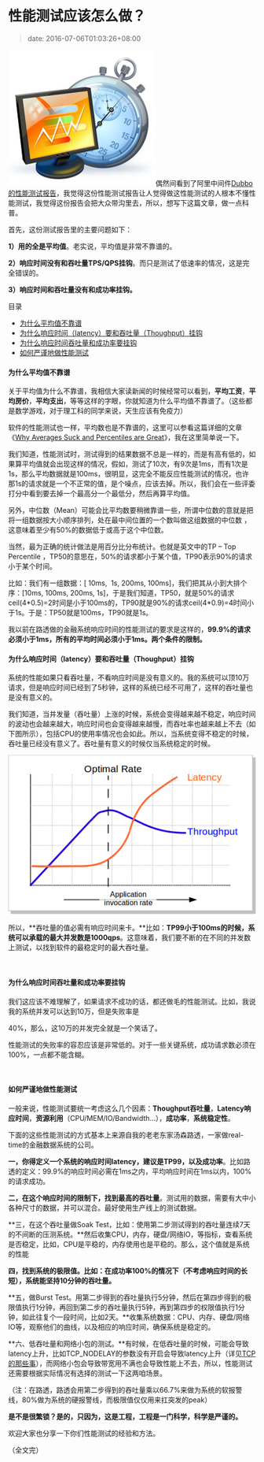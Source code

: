 # 性能测试应该怎么做？
>date: 2016-07-06T01:03:26+08:00


![PerfTest](/assets/images/coolshell.cn/wp-content/uploads/2016/07/PerfTest.png)偶然间看到了阿里中间件[Dubbo的性能测试报告](http://dubbo.io/User+Guide-zh.htm#UserGuide-zh-%E6%80%A7%E8%83%BD%E6%B5%8B%E8%AF%95%E6%8A%A5%E5%91%8A)，我觉得这份性能测试报告让人觉得做这性能测试的人根本不懂性能测试，我觉得这份报告会把大众带沟里去，所以，想写下这篇文章，做一点科普。


首先，这份测试报告里的主要问题如下：


**1）用的全是平均值**。老实说，平均值是非常不靠谱的。


**2）响应时间没有和吞吐量TPS/QPS挂钩**。而只是测试了低速率的情况，这是完全错误的。


**3）响应时间和吞吐量没有和成功率挂钩。**





目录



* [为什么平均值不靠谱](#%E4%B8%BA%E4%BB%80%E4%B9%88%E5%B9%B3%E5%9D%87%E5%80%BC%E4%B8%8D%E9%9D%A0%E8%B0%B1 "为什么平均值不靠谱")
* [为什么响应时间（latency）要和吞吐量（Thoughput）挂钩](#%E4%B8%BA%E4%BB%80%E4%B9%88%E5%93%8D%E5%BA%94%E6%97%B6%E9%97%B4%EF%BC%88latency%EF%BC%89%E8%A6%81%E5%92%8C%E5%90%9E%E5%90%90%E9%87%8F%EF%BC%88Thoughput%EF%BC%89%E6%8C%82%E9%92%A9 "为什么响应时间（latency）要和吞吐量（Thoughput）挂钩")
* [为什么响应时间吞吐量和成功率要挂钩](#%E4%B8%BA%E4%BB%80%E4%B9%88%E5%93%8D%E5%BA%94%E6%97%B6%E9%97%B4%E5%90%9E%E5%90%90%E9%87%8F%E5%92%8C%E6%88%90%E5%8A%9F%E7%8E%87%E8%A6%81%E6%8C%82%E9%92%A9 "为什么响应时间吞吐量和成功率要挂钩")
* [如何严谨地做性能测试](#%E5%A6%82%E4%BD%95%E4%B8%A5%E8%B0%A8%E5%9C%B0%E5%81%9A%E6%80%A7%E8%83%BD%E6%B5%8B%E8%AF%95 "如何严谨地做性能测试")

#### 为什么平均值不靠谱


关于平均值为什么不靠谱，我相信大家读新闻的时候经常可以看到，**平均工资**，**平均房价**，**平均支出**，等等这样的字眼，你就知道为什么平均值不靠谱了。（这些都是数学游戏，对于理工科的同学来说，天生应该有免疫力）


软件的性能测试也一样，平均数也是不靠谱的，这里可以参看这篇详细的文章《[Why Averages Suck and Percentiles are Great](http://apmblog.dynatrace.com/2012/11/14/why-averages-suck-and-percentiles-are-great/)》，我在这里简单说一下。


我们知道，性能测试时，测试得到的结果数据不总是一样的，而是有高有低的，如果算平均值就会出现这样的情况，假如，测试了10次，有9次是1ms，而有1次是1s，那么平均数据就是100ms，很明显，这完全不能反应性能测试的情况，也许那1s的请求就是一个不正常的值，是个噪点，应该去掉。所以，我们会在一些评委打分中看到要去掉一个最高分一个最低分，然后再算平均值。


另外，中位数（Mean）可能会比平均数要稍微靠谱一些，所谓中位数的意就是把将一组数据按大小顺序排列，处在最中间位置的一个数叫做这组数据的中位数 ，这意味着至少有50%的数据低于或高于这个中位数。


当然，最为正确的统计做法是用百分比分布统计。也就是英文中的TP – Top Percentile ，TP50的意思在，50%的请求都小于某个值，TP90表示90%的请求小于某个时间。


比如：我们有一组数据：[ 10ms,  1s, 200ms, 100ms]，我们把其从小到大排个序：[10ms, 100ms, 200ms, 1s]，于是我们知道，TP50，就是50%的请求ceil(4\*0.5)=2时间是小于100ms的，TP90就是90%的请求ceil(4\*0.9)=4时间小于1s。于是：TP50就是100ms，TP90就是1s。


我以前在路透做的金融系统响应时间的性能测试的要求是这样的，**99.9%的请求必须小于1ms，所有的平均时间必须小于1ms。两个条件的限制。**


#### 为什么响应时间（latency）要和吞吐量（Thoughput）挂钩


系统的性能如果只看吞吐量，不看响应时间是没有意义的。我的系统可以顶10万请求，但是响应时间已经到了5秒钟，这样的系统已经不可用了，这样的吞吐量也是没有意义的。


我们知道，当并发量（吞吐量）上涨的时候，系统会变得越来越不稳定，响应时间的波动也会越来越大，响应时间也会变得越来越慢，而吞吐率也越来越上不去（如下图所示），包括CPU的使用率情况也会如此。所以，当系统变得不稳定的时候，吞吐量已经没有意义了。吞吐量有意义的时候仅当系统稳定的时候。


![BenchmarkOptimalRate](/assets/images/coolshell.cn/wp-content/uploads/2016/07/BenchmarkOptimalRate.png)


所以，**吞吐量的值必需有响应时间来卡。**比如：**TP99小于100ms的时候，系统可以承载的最大并发数是1000qps**。这意味着，我们要不断的在不同的并发数上测试，以找到软件的最稳定时的最大吞吐量。


 


#### 为什么响应时间吞吐量和成功率要挂钩


我们这应该不难理解了，如果请求不成功的话，都还做毛的性能测试。比如，我说我的系统并发可以达到10万，但是失败率是


40%，那么，这10万的并发完全就是一个笑话了。


性能测试的失败率的容忍应该是非常低的。对于一些关键系统，成功请求数必须在100%，一点都不能含糊。


 


#### 如何严谨地做性能测试


一般来说，性能测试要统一考虑这么几个因素：**Thoughput吞吐量**，**Latency响应时间**，**资源利用**（CPU/MEM/IO/Bandwidth…），**成功率**，**系统稳定性**。


下面的这些性能测试的方式基本上来源自我的老老东家汤森路透，一家做real-time的金融数据系统的公司。


**一，你得定义一个系统的响应时间latency，建议是TP99，以及成功率**。比如路透的定义：99.9%的响应时间必需在1ms之内，平均响应时间在1ms以内，100%的请求成功。


**二，在这个响应时间的限制下，找到最高的吞吐量**。测试用的数据，需要有大中小各种尺寸的数据，并可以混合。最好使用生产线上的测试数据。


**三，在这个吞吐量做Soak Test，比如：使用第二步测试得到的吞吐量连续7天的不间断的压测系统。**然后收集CPU，内存，硬盘/网络IO，等指标，查看系统是否稳定，比如，CPU是平稳的，内存使用也是平稳的。那么，这个值就是系统的性能


**四，找到系统的极限值。比如：在成功率100%的情况下（不考虑响应时间的长短），系统能坚持10分钟的吞吐量。**


**五，做Burst Test。用第二步得到的吞吐量执行5分钟，然后在第四步得到的极限值执行1分钟，再回到第二步的吞吐量执行5钟，再到第四步的权限值执行1分钟，如此往复个一段时间，比如2天。**收集系统数据：CPU、内存、硬盘/网络IO等，观察他们的曲线，以及相应的响应时间，确保系统是稳定的。


**六、低吞吐量和网络小包的测试。**有时候，在低吞吐量的时候，可能会导致latency上升，比如TCP\_NODELAY的参数没有开启会导致latency上升（详见[TCP的那些事](/2014/TCP%20%E7%9A%84%E9%82%A3%E4%BA%9B%E4%BA%8B%E5%84%BF%EF%BC%88%E4%B8%8A%EF%BC%89.md)），而网络小包会导致带宽用不满也会导致性能上不去，所以，性能测试还需要根据实际情况有选择的测试一下这两咱场景。


（注：在路透，路透会用第二步得到的吞吐量乘以66.7%来做为系统的软报警线，80%做为系统的硬报警线，而极限值仅仅用来扛突发的peak）


**是不是很繁锁？是的，只因为，这是工程，工程是一门科学，科学是严谨的。**


欢迎大家也分享一下你们性能测试的经验和方法。


（全文完）


 


